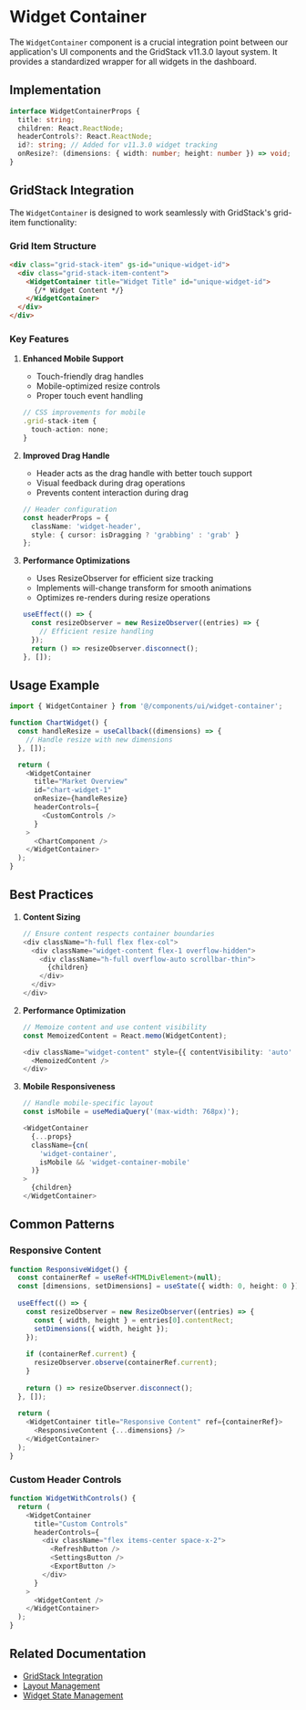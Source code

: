 # Widget Container

The `WidgetContainer` component is a crucial integration point between our application's UI components and the GridStack v11.3.0 layout system. It provides a standardized wrapper for all widgets in the dashboard.

## Implementation

```typescript
interface WidgetContainerProps {
  title: string;
  children: React.ReactNode;
  headerControls?: React.ReactNode;
  id?: string; // Added for v11.3.0 widget tracking
  onResize?: (dimensions: { width: number; height: number }) => void;
}
```

## GridStack Integration

The `WidgetContainer` is designed to work seamlessly with GridStack's grid-item functionality:

### Grid Item Structure
```html
<div class="grid-stack-item" gs-id="unique-widget-id">
  <div class="grid-stack-item-content">
    <WidgetContainer title="Widget Title" id="unique-widget-id">
      {/* Widget Content */}
    </WidgetContainer>
  </div>
</div>
```

### Key Features

1. **Enhanced Mobile Support**
   - Touch-friendly drag handles
   - Mobile-optimized resize controls
   - Proper touch event handling
   ```typescript
   // CSS improvements for mobile
   .grid-stack-item {
     touch-action: none;
   }
   ```

2. **Improved Drag Handle**
   - Header acts as the drag handle with better touch support
   - Visual feedback during drag operations
   - Prevents content interaction during drag
   ```typescript
   // Header configuration
   const headerProps = {
     className: 'widget-header',
     style: { cursor: isDragging ? 'grabbing' : 'grab' }
   };
   ```

3. **Performance Optimizations**
   - Uses ResizeObserver for efficient size tracking
   - Implements will-change transform for smooth animations
   - Optimizes re-renders during resize operations
   ```typescript
   useEffect(() => {
     const resizeObserver = new ResizeObserver((entries) => {
       // Efficient resize handling
     });
     return () => resizeObserver.disconnect();
   }, []);
   ```

## Usage Example

```typescript
import { WidgetContainer } from '@/components/ui/widget-container';

function ChartWidget() {
  const handleResize = useCallback((dimensions) => {
    // Handle resize with new dimensions
  }, []);

  return (
    <WidgetContainer
      title="Market Overview"
      id="chart-widget-1"
      onResize={handleResize}
      headerControls={
        <CustomControls />
      }
    >
      <ChartComponent />
    </WidgetContainer>
  );
}
```

## Best Practices

1. **Content Sizing**
   ```typescript
   // Ensure content respects container boundaries
   <div className="h-full flex flex-col">
     <div className="widget-content flex-1 overflow-hidden">
       <div className="h-full overflow-auto scrollbar-thin">
         {children}
       </div>
     </div>
   </div>
   ```

2. **Performance Optimization**
   ```typescript
   // Memoize content and use content visibility
   const MemoizedContent = React.memo(WidgetContent);
   
   <div className="widget-content" style={{ contentVisibility: 'auto' }}>
     <MemoizedContent />
   </div>
   ```

3. **Mobile Responsiveness**
   ```typescript
   // Handle mobile-specific layout
   const isMobile = useMediaQuery('(max-width: 768px)');
   
   <WidgetContainer
     {...props}
     className={cn(
       'widget-container',
       isMobile && 'widget-container-mobile'
     )}
   >
     {children}
   </WidgetContainer>
   ```

## Common Patterns

### Responsive Content
```typescript
function ResponsiveWidget() {
  const containerRef = useRef<HTMLDivElement>(null);
  const [dimensions, setDimensions] = useState({ width: 0, height: 0 });
  
  useEffect(() => {
    const resizeObserver = new ResizeObserver((entries) => {
      const { width, height } = entries[0].contentRect;
      setDimensions({ width, height });
    });
    
    if (containerRef.current) {
      resizeObserver.observe(containerRef.current);
    }
    
    return () => resizeObserver.disconnect();
  }, []);
  
  return (
    <WidgetContainer title="Responsive Content" ref={containerRef}>
      <ResponsiveContent {...dimensions} />
    </WidgetContainer>
  );
}
```

### Custom Header Controls
```typescript
function WidgetWithControls() {
  return (
    <WidgetContainer
      title="Custom Controls"
      headerControls={
        <div className="flex items-center space-x-2">
          <RefreshButton />
          <SettingsButton />
          <ExportButton />
        </div>
      }
    >
      <WidgetContent />
    </WidgetContainer>
  );
}
```

## Related Documentation
- [GridStack Integration](../../architecture/gridstack-integration.md)
- [Layout Management](../../architecture/layout-management.md)
- [Widget State Management](../../architecture/state-management.md) 